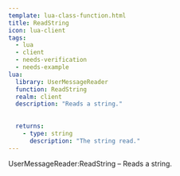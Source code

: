 ```yaml
---
template: lua-class-function.html
title: ReadString
icon: lua-client
tags:
  - lua
  - client
  - needs-verification
  - needs-example
lua:
  library: UserMessageReader
  function: ReadString
  realm: client
  description: "Reads a string."
  
  
  returns:
    - type: string
      description: "The string read."
---
```


<div class="lua__search__keywords">
UserMessageReader:ReadString &#x2013; Reads a string.
</div>

